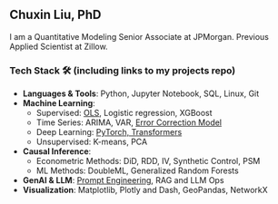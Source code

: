 ## Chuxin Liu, PhD
I am a Quantitative Modeling Senior Associate at JPMorgan. Previous Applied Scientist at Zillow. 
### Tech Stack 🛠️ (including links to my projects repo)

* **Languages & Tools**: Python, Jupyter Notebook, SQL, Linux, Git
* **Machine Learning**: 
  - Supervised: [OLS](https://github.com/chuxinliu/ECO4000), Logistic regression, XGBoost 
  - Time Series: ARIMA, VAR, [Error Correction Model](https://github.com/chuxinliu/error_correction_model)
  - Deep Learning: [PyTorch, Transformers](https://github.com/shefalishr95/Build-a-Transformer-from-Scratch)
  - Unsupervised: K-means, PCA
* **Causal Inference**: 
  - Econometric Methods: DiD, RDD, IV, Synthetic Control, PSM
  - ML Methods: DoubleML, Generalized Random Forests
* **GenAI & LLM**: [Prompt Engineering](https://github.com/chuxinliu/LLM_GPT_whisper), RAG and LLM Ops
* **Visualization**: Matplotlib, Plotly and Dash, GeoPandas, NetworkX
